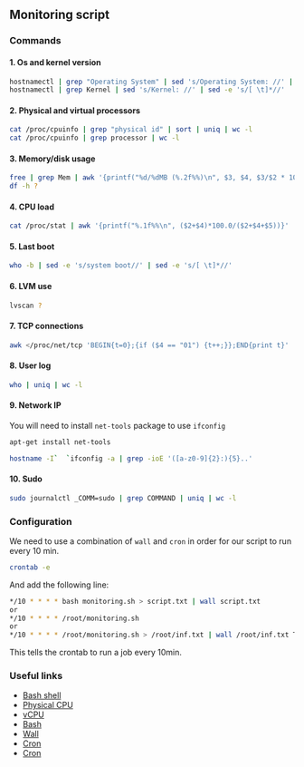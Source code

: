 ## Monitoring script
### Commands

#### 1. Os and kernel version
```bash
hostnamectl | grep "Operating System" | sed 's/Operating System: //' | sed -e 's/[ \t]*//'
hostnamectl | grep Kernel | sed 's/Kernel: //' | sed -e 's/[ \t]*//'
```

#### 2. Physical and virtual processors
```bash
cat /proc/cpuinfo | grep "physical id" | sort | uniq | wc -l
cat /proc/cpuinfo | grep processor | wc -l
```

#### 3. Memory/disk usage
```bash
free | grep Mem | awk '{printf("%d/%dMB (%.2f%%)\n", $3, $4, $3/$2 * 100.0}'
df -h ?
```

#### 4. CPU load
```bash
cat /proc/stat | awk '{printf("%.1f%%\n", ($2+$4)*100.0/($2+$4+$5))}' | head -1
```

#### 5. Last boot
```bash
who -b | sed -e 's/system boot//' | sed -e 's/[ \t]*//'
```

#### 6. LVM use
```bash
lvscan ?
```

#### 7. TCP connections
```bash
awk </proc/net/tcp 'BEGIN{t=0};{if ($4 == "01") {t++;}};END{print t}'
```

#### 8. User log
```bash
who | uniq | wc -l
```

#### 9. Network IP
You will need to install `net-tools` package to use `ifconfig`
```bash
apt-get install net-tools
```

```bash
hostname -I`  `ifconfig -a | grep -ioE '([a-z0-9]{2}:){5}..'
```

#### 10. Sudo
```bash
sudo journalctl _COMM=sudo | grep COMMAND | uniq | wc -l
```

### Configuration
We need to use a combination of `wall` and `cron` in order for our script to run every 10 min.

```bash
crontab -e
```
And add the following line:
```bash
*/10 * * * * bash monitoring.sh > script.txt | wall script.txt
or
*/10 * * * * /root/monitoring.sh
or
*/10 * * * * /root/monitoring.sh > /root/inf.txt | wall /root/inf.txt THIS WORKS
```
This tells the crontab to run a job every 10min.

### Useful links
- [Bash shell](https://www.2daygeek.com/bash-shell-script-view-linux-system-information/)
- [Physical CPU](https://developpaper.com/how-to-view-the-physical-cpu-logical-cpu-and-cpu-number-of-linux-servers/)
- [vCPU](https://webhostinggeeks.com/howto/how-to-display-the-number-of-processors-vcpu-on-linux-vps/)
- [Bash](https://medium.com/@david_packman/gathering-linux-system-information-using-bash-3bfaaed7755f)
- [Wall](https://www.howtoforge.com/linux-wall-command/)
- [Cron](https://www.cyberciti.biz/faq/how-do-i-add-jobs-to-cron-under-linux-or-unix-oses/)
- [Cron](https://www.cyberciti.biz/faq/linux-execute-cron-job-after-system-reboot/)
